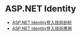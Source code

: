 # ASP.NET Identity


- [ASP.NET Identity登入技術剖析](https://dotblogs.com.tw/clark/2016/02/09/051015)
- [ASP.NET Identity登入技術應用](https://dotblogs.com.tw/clark/2016/02/17/161220)


